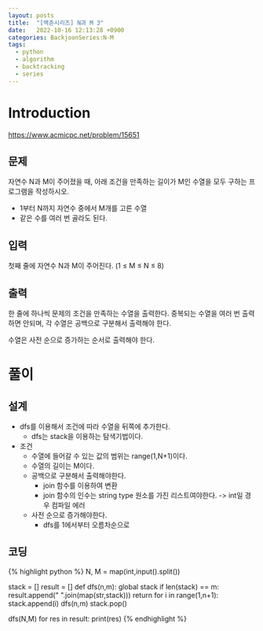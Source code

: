 ```yaml
---
layout: posts
title:  "[백준시리즈] N과 M 3"
date:   2022-10-16 12:13:28 +0900
categories: BackjoonSeries:N-M
tags:
  - python
  - algorithm
  - backtracking
  - series
---
```


# Introduction

https://www.acmicpc.net/problem/15651

## 문제
자연수 N과 M이 주어졌을 때, 아래 조건을 만족하는 길이가 M인 수열을 모두 구하는 프로그램을 작성하시오.

* 1부터 N까지 자연수 중에서 M개를 고른 수열
* 같은 수를 여러 번 골라도 된다.

## 입력
첫째 줄에 자연수 N과 M이 주어진다. (1 ≤ M ≤ N ≤ 8)

## 출력
한 줄에 하나씩 문제의 조건을 만족하는 수열을 출력한다. 중복되는 수열을 여러 번 출력하면 안되며, 각 수열은 공백으로 구분해서 출력해야 한다.

수열은 사전 순으로 증가하는 순서로 출력해야 한다.

# 풀이

## 설계

* dfs를 이용해서 조건에 따라 수열을 뒤쪽에 추가한다.
  * dfs는 stack을 이용하는 탐색기법이다.
* 조건
  * 수열에 들어갈 수 있는 값의 범위는 range(1,N+1)이다.
  * 수열의 길이는 M이다.
  * 공백으로 구분해서 출력해야한다.
    * join 함수를 이용하여 변환
    * join 함수의 인수는 string type 원소를 가진 리스트여야한다. -> int일 경우 컴파일 에러
  * 사전 순으로 증가해야한다.
    * dfs를 1에서부터 오름차순으로

## 코딩

{% highlight python %}
N, M = map(int,input().split())

stack = []
result = []
def dfs(n,m):
    global stack
    if len(stack) == m:
        result.append(" ".join(map(str,stack)))
        return
    for i in range(1,n+1):
        stack.append(i)
        dfs(n,m)
        stack.pop()

dfs(N,M)
for res in result:
    print(res)
{% endhighlight %}